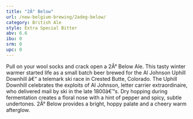 ```yaml
---
title: "2Â° Below"
url: /new-belgium-brewing/2adeg-below/
category: British Ale
style: Extra Special Bitter
abv: 6.6
ibu: 0
srm: 0
upc: 0
---
```

Pull on your wool socks and crack open a 2Â° Below Ale. This tasty winter warmer started life as a small batch beer brewed for the Al Johnson Uphill Downhill â€“ a telemark ski race in Crested Butte, Colorado. The Uphill Downhill celebrates the exploits of Al Johnson, letter carrier extraordinaire, who delivered mail by ski in the late 1800â€™s. Dry hopping during fermentation creates a floral nose with a hint of pepper and spicy, subtle undertones. 2Â° Below provides a bright, hoppy palate and a cheery warm afterglow.
